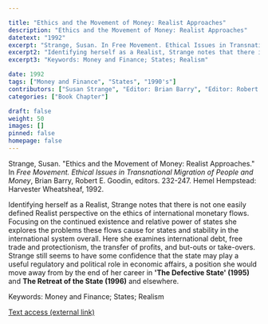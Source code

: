```yaml
---

title: "Ethics and the Movement of Money: Realist Approaches"
description: "Ethics and the Movement of Money: Realist Approaches"
datetext: "1992"
excerpt: "Strange, Susan. In Free Movement. Ethical Issues in Transnational Migration of People and Money. Brian Barry, Robert E. Goodin, editors. 232-247. Hemel Hempstead: Harvester Wheatsheaf, 1992."
excerpt2: "Identifying herself as a Realist, Strange notes that there is not one easily defined Realist perspective on the ethics of international monetary flows. Focusing on the continued existence and relative power of states she explores the problems these flows cause for states and stability in the international system overall. Here she examines international debt, free trade and protectionism, the transfer of profits, and but-outs or take-overs. Strange still seems to have some confidence that the state may play a useful regulatory and political role in economic affairs, a position she would move away from by the end of her career in 'The Defective State' (1995) and The Retreat of the State. The Diffusion of Power in the World Economy (1996) and elsewhere."
excerpt3: "Keywords: Money and Finance; States; Realism"

date: 1992
tags: ["Money and Finance", "States", "1990's"]
contributors: ["Susan Strange", "Editor: Brian Barry", "Editor: Robert E. Goodin"]
categories: ["Book Chapter"]

draft: false
weight: 50
images: []
pinned: false
homepage: false
---
```


Strange, Susan. "Ethics and the Movement of Money: Realist Approaches." In *Free Movement. Ethical Issues in Transnational Migration of People and Money*, Brian Barry, Robert E. Goodin, editors. 232-247. Hemel Hempstead: Harvester Wheatsheaf, 1992.

Identifying herself as a Realist, Strange notes that there is not one easily defined Realist perspective on the ethics of international monetary flows. Focusing on the continued existence and relative power of states she explores the problems these flows cause for states and stability in the international system overall. Here she examines international debt, free trade and protectionism, the transfer of profits, and but-outs or take-overs. Strange still seems to have some confidence that the state may play a useful regulatory and political role in economic affairs, a position she would move away from by the end of her career in **'The Defective State' (1995)** and **The Retreat of the State (1996)** and elsewhere.

Keywords: Money and Finance; States; Realism

[Text access (external link)](https://www.worldcat.org/title/1069716072)
